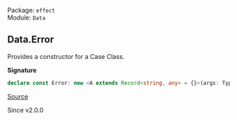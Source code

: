 Package: `effect`<br />
Module: `Data`<br />

## Data.Error

Provides a constructor for a Case Class.

**Signature**

```ts
declare const Error: new <A extends Record<string, any> = {}>(args: Types.Equals<A, {}> extends true ? void : { readonly [P in keyof A]: A[P]; }) => Cause.YieldableError & Readonly<A>
```

[Source](https://github.com/Effect-TS/effect/tree/main/packages/effect/src/Data.ts#L553)

Since v2.0.0